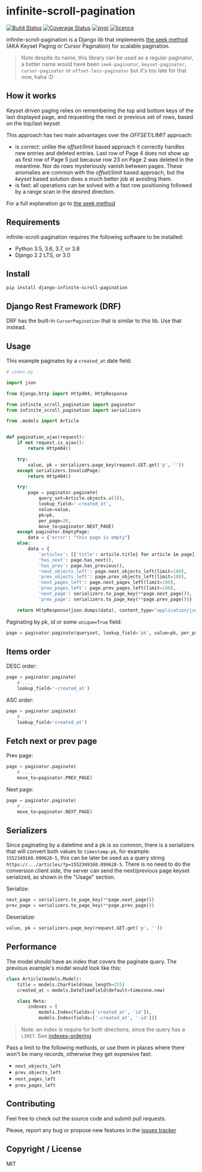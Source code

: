 # infinite-scroll-pagination

[![Build Status](https://img.shields.io/travis/nitely/django-infinite-scroll-pagination/master.svg?style=flat-square)](https://travis-ci.org/nitely/django-infinite-scroll-pagination)
[![Coverage Status](https://img.shields.io/coveralls/nitely/django-infinite-scroll-pagination/master.svg?style=flat-square)](https://coveralls.io/r/nitely/django-infinite-scroll-pagination)
[![pypi](https://img.shields.io/pypi/v/django-infinite-scroll-pagination.svg?style=flat-square)](https://pypi.python.org/pypi/django-infinite-scroll-pagination)
[![licence](https://img.shields.io/pypi/l/django-infinite-scroll-pagination.svg?style=flat-square)](https://raw.githubusercontent.com/nitely/django-infinite-scroll-pagination/master/LICENSE)

infinite-scroll-pagination is a Django lib that implements
[the seek method](http://use-the-index-luke.com/sql/partial-results/fetch-next-page)
(AKA Keyset Paging or Cursor Pagination) for scalable pagination.

> Note despite its name, this library can be used as a regular paginator,
  a better name would have been ``seek-paginator``, ``keyset-paginator``,
  ``cursor-paginator`` or ``offset-less-paginator`` but it's too late for that now, haha :D

## How it works

Keyset driven paging relies on remembering the top and bottom keys of
the last displayed page, and requesting the next or previous set of rows,
based on the top/last keyset

This approach has two main advantages over the *OFFSET/LIMIT* approach:

* is correct: unlike the *offset/limit* based approach it correctly handles
  new entries and deleted entries. Last row of Page 4 does not show up as first
  row of Page 5 just because row 23 on Page 2 was deleted in the meantime.
  Nor do rows mysteriously vanish between pages. These anomalies are common
  with the *offset/limit* based approach, but the *keyset* based solution does
  a much better job at avoiding them.
* is fast: all operations can be solved with a fast row positioning followed
  by a range scan in the desired direction.

For a full explanation go to
[the seek method](http://use-the-index-luke.com/sql/partial-results/fetch-next-page)

## Requirements

infinite-scroll-pagination requires the following software to be installed:

* Python 3.5, 3.6, 3.7, or 3.8
* Django 2.2 LTS, or 3.0

## Install

```
pip install django-infinite-scroll-pagination
```

## Django Rest Framework (DRF)

DRF has the built-in `CursorPagination`
that is similar to this lib. Use that instead.

## Usage

This example paginates by a `created_at` date field:

```python
# views.py

import json

from django.http import Http404, HttpResponse

from infinite_scroll_pagination import paginator
from infinite_scroll_pagination import serializers

from .models import Article


def pagination_ajax(request):
    if not request.is_ajax():
        return Http404()

    try:
        value, pk = serializers.page_key(request.GET.get('p', ''))
    except serializers.InvalidPage:
        return Http404()

    try:
        page = paginator.paginate(
            query_set=Article.objects.all(),
            lookup_field='-created_at',
            value=value,
            pk=pk,
            per_page=20,
            move_to=paginator.NEXT_PAGE)
    except paginator.EmptyPage:
        data = {'error': "this page is empty"}
    else:
        data = {
            'articles': [{'title': article.title} for article in page],
            'has_next': page.has_next(),
            'has_prev': page.has_previous(),
            'next_objects_left': page.next_objects_left(limit=100),
            'prev_objects_left': page.prev_objects_left(limit=100),
            'next_pages_left': page.next_pages_left(limit=100),
            'prev_pages_left': page.prev_pages_left(limit=100),
            'next_page': serializers.to_page_key(**page.next_page()),
            'prev_page': serializers.to_page_key(**page.prev_page())}

    return HttpResponse(json.dumps(data), content_type="application/json")
```

Paginating by pk, id or some `unique=True` field:

```python
page = paginator.paginate(queryset, lookup_field='pk', value=pk, per_page=20)
```

## Items order

DESC order:

```python
page = paginator.paginate(
    # ...,
    lookup_field='-created_at')
```

ASC order:

```python
page = paginator.paginate(
    # ...,
    lookup_field='created_at')
```

## Fetch next or prev page

Prev page:

```python
page = paginator.paginate(
    # ...,
    move_to=paginator.PREV_PAGE)
```

Next page:

```python
page = paginator.paginate(
    # ...,
    move_to=paginator.NEXT_PAGE)
```

## Serializers

Since paginating by a datetime and a pk is so common,
there is a serializers that will convert both values to ``timestamp-pk``,
for example: ``1552349160.099628-5``, this can be later be used
as a query string ``https://.../articles/?p=1552349160.099628-5``.
There is no need to do the conversion client side, the server can send
the next/previous page keyset serialized, as shown in the "Usage" section.

Serialize:

```python
next_page = serializers.to_page_key(**page.next_page())
prev_page = serializers.to_page_key(**page.prev_page())
```

Deserialize:

```python
value, pk = serializers.page_key(request.GET.get('p', ''))
```

## Performance

The model should have an index that covers the paginate query.
The previous example's model would look like this:

```python
class Article(models.Model):
    title = models.CharField(max_length=255)
    created_at = models.DateTimeField(default=timezone.now)

    class Meta:
        indexes = [
            models.Index(fields=['created_at', 'id']),
            models.Index(fields=['-created_at', '-id'])]
```

> Note: an index is require for both directions,
  since the query has a `LIMIT`.
  See [indexes-ordering](https://www.postgresql.org/docs/9.3/indexes-ordering.html)

Pass a limit to the following methods,
or use them in places where there won't be
many records, otherwise they get expensive fast:

* ``next_objects_left``
* ``prev_objects_left``
* ``next_pages_left``
* ``prev_pages_left``

## Contributing

Feel free to check out the source code and submit pull requests.

Please, report any bug or propose new features in the
[issues tracker](https://github.com/nitely/django-infinite-scroll-pagination/issues)

## Copyright / License

MIT
